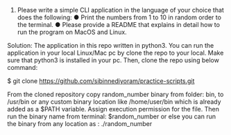 1. Please write a simple CLI application in the language of your choice that does the following:
● Print the numbers from 1 to 10 in random order to the terminal.
● Please provide a README that explains in detail how to run the program on
MacOS and Linux.

Solution:
 The application in this repo written in python3. You can run the application in your local Linux/Mac pc by clone the repo to your local.
 Make sure that python3 is installed in your pc. Then, clone the repo using below command:

 $ git clone https://github.com/sibinnediyoram/practice-scripts.git

 From the cloned repository copy random_number binary from folder: bin, to /usr/bin or any custom binary location like /home/user/bin which is already added as a $PATH variable. Assign execution permission for the file.
Then run the binary name from terminal:
    $random_number
or else you can run the binary from any location as : ./random_number




